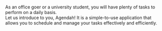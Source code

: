 # 
As an office goer or a university student, you will have plenty of tasks to perform on a daily basis.  
Let us introduce to you, Agendah! It is a simple-to-use application that allows you to schedule and manage your tasks effectively and efficiently. 
